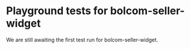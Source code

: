 # Playground tests for bolcom-seller-widget
We are still awaiting the first test run for bolcom-seller-widget.
